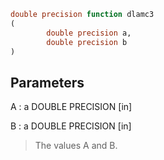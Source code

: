 ```fortran
double precision function dlamc3
(
        double precision a,
        double precision b
)
```

## Parameters
A : a DOUBLE PRECISION [in]

B : a DOUBLE PRECISION [in]
> The values A and B.
